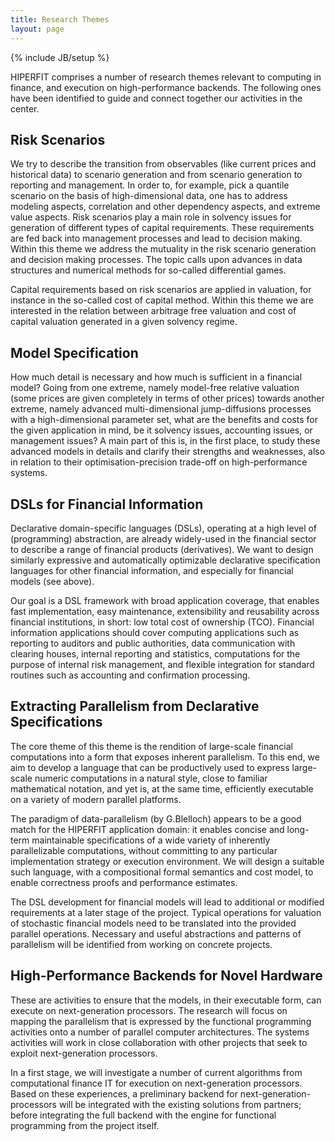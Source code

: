 ```yaml
---
title: Research Themes
layout: page
---
```

{% include JB/setup %}

HIPERFIT comprises a number of research themes relevant to computing
in finance, and execution on high-performance backends. The following
ones have been identified to guide and connect together our activities
in the center.

## Risk Scenarios

We try to describe the transition from observables (like current
prices and historical data) to scenario generation and from scenario
generation to reporting and management. In order to, for example, pick
a quantile scenario on the basis of high-dimensional data, one has to
address modeling aspects, correlation and other dependency aspects,
and extreme value aspects. Risk scenarios play a main role in solvency
issues for generation of different types of capital
requirements. These requirements are fed back into management
processes and lead to decision making. Within this theme we address
the mutuality in the risk scenario generation and decision making
processes. The topic calls upon advances in data structures and
numerical methods for so-called differential games.

Capital requirements based on risk scenarios are applied in valuation,
for instance in the so-called cost of capital method. Within this
theme we are interested in the relation between arbitrage free
valuation and cost of capital valuation generated in a given solvency
regime.

## Model Specification

How much detail is necessary and how much is sufficient in a financial
model?  Going from one extreme, namely model-free relative valuation
(some prices are given completely in terms of other prices) towards
another extreme, namely advanced multi-dimensional jump-diffusions
processes with a high-dimensional parameter set, what are the benefits
and costs for the given application in mind, be it solvency issues,
accounting issues, or management issues? A main part of this is, in
the first place, to study these advanced models in details and clarify
their strengths and weaknesses, also in relation to their
optimisation-precision trade-off on high-performance systems.

## DSLs for Financial Information

Declarative domain-specific languages (DSLs), operating at a high
level of (programming) abstraction, are already widely-used in the
financial sector to describe a range of financial products
(derivatives). We want to design similarly expressive and
automatically optimizable declarative specification languages for
other financial information, and especially for financial models (see
above). 

Our goal is a DSL framework with broad application coverage, that
enables fast implementation, easy maintenance, extensibility and
reusability across financial institutions, in short: low total cost of
ownership (TCO). Financial information applications should cover
computing applications such as reporting to auditors and public
authorities, data communication with clearing houses, internal
reporting and statistics, computations for the purpose of internal
risk management, and flexible integration for standard routines such
as accounting and confirmation processing.

## Extracting Parallelism from Declarative Specifications

The core theme of this theme is the rendition of large-scale financial
computations into a form that exposes inherent parallelism. To this
end, we aim to develop a language that can be productively used to
express large-scale numeric computations in a natural style, close to
familiar mathematical notation, and yet is, at the same time,
efficiently executable on a variety of modern parallel
platforms.

The paradigm of data-parallelism (by G.Blelloch) appears to be a good
match for the HIPERFIT application domain: it enables concise and
long-term maintainable specifications of a wide variety of inherently
parallelizable computations, without committing to any particular
implementation strategy or execution environment. We will design a
suitable such language, with a compositional formal semantics and cost
model, to enable correctness proofs and performance estimates.

The DSL development for financial models will lead to additional or
modified requirements at a later stage of the project. Typical
operations for valuation of stochastic financial models need to be
translated into the provided parallel operations. Necessary and useful
abstractions and patterns of parallelism will be identified from
working on concrete projects.

## High-Performance Backends for Novel Hardware

These are activities to ensure that the models, in their executable
form, can execute on next-generation processors. The research will
focus on mapping the parallelism that is expressed by the functional
programming activities onto a number of parallel computer
architectures. The systems activities will work in close collaboration
with other projects that seek to exploit next-generation processors.

In a first stage, we will investigate a number of current algorithms
from computational finance IT for execution on next-generation
processors. Based on these experiences, a preliminary backend for
next-generation-processors will be integrated with the existing
solutions from partners; before integrating the full backend with the
engine for functional programming from the project itself.